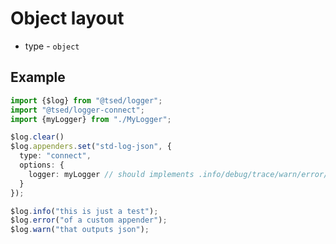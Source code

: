 # Object layout

- type - `object`

## Example

```typescript
import {$log} from "@tsed/logger";
import "@tsed/logger-connect";
import {myLogger} from "./MyLogger";

$log.clear()
$log.appenders.set("std-log-json", {
  type: "connect",
  options: {
    logger: myLogger // should implements .info/debug/trace/warn/error/fatal
  }
});

$log.info("this is just a test");
$log.error("of a custom appender");
$log.warn("that outputs json");
```
